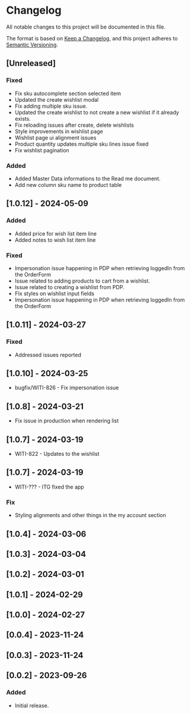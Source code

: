# Changelog

All notable changes to this project will be documented in this file.

The format is based on [Keep a Changelog](https://keepachangelog.com/en/1.0.0/),
and this project adheres to [Semantic Versioning](https://semver.org/spec/v2.0.0.html).

## [Unreleased]

### Fixed

- Fix sku autocomplete section selected item
- Updated the create wishlist modal
- Fix adding multiple sku issue.
- Updated the create wishlist to not create a new wishlist if it already exists.
- Fix reloading issues after create, delete wishlists
- Style improvements in wishlist page
- Wishlist page ui alignment issues
- Product quantity updates multiple sku lines issue fixed
- Fix wishlist pagination

### Added

- Added Master Data informations to the Read me document.
- Add new column sku name to product table

## [1.0.12] - 2024-05-09

### Added

- Added price for wish list item line
- Added notes to wish list item line

### Fixed

- Impersonation issue happening in PDP when retrieving loggedIn from the OrderForm
- Issue related to adding products to cart from a wishlist.
- Issue related to creating a wishlist from PDP.
- FIx styles on wishlist input fields
- Impersonation issue happening in PDP when retrieving loggedIn from the OrderForm

## [1.0.11] - 2024-03-27

### Fixed

- Addressed issues reported

## [1.0.10] - 2024-03-25

- bugfix/WITI-826 - Fix impersonation issue

## [1.0.8] - 2024-03-21

- Fix issue in production when rendering list

## [1.0.7] - 2024-03-19

- WITI-822 - Updates to the wishlist

## [1.0.7] - 2024-03-19

- WITI-??? - ITG fixed the app

### Fix

- Styling alignments and other things in the my account section

## [1.0.4] - 2024-03-06

## [1.0.3] - 2024-03-04

## [1.0.2] - 2024-03-01

## [1.0.1] - 2024-02-29

## [1.0.0] - 2024-02-27

## [0.0.4] - 2023-11-24

## [0.0.3] - 2023-11-24

## [0.0.2] - 2023-09-26

### Added

- Initial release.
